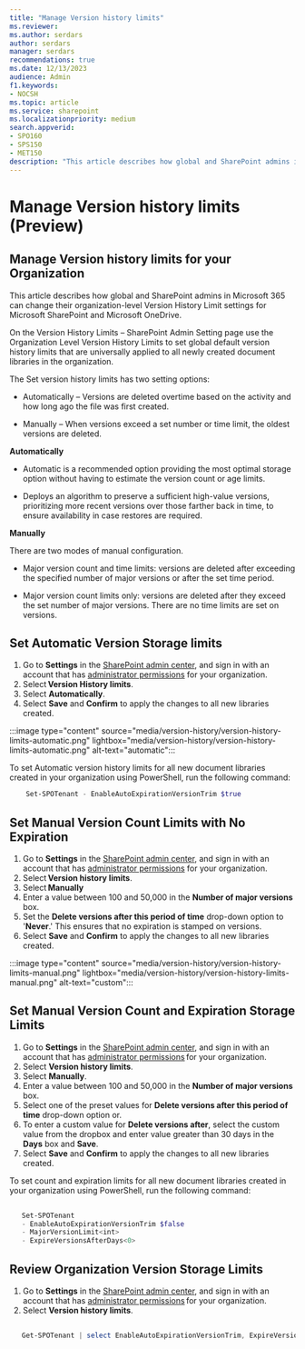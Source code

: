 ```yaml
---
title: "Manage Version history limits"
ms.reviewer: 
ms.author: serdars
author: serdars
manager: serdars
recommendations: true
ms.date: 12/13/2023
audience: Admin
f1.keywords:
- NOCSH
ms.topic: article
ms.service: sharepoint
ms.localizationpriority: medium
search.appverid:
- SPO160
- SPS150
- MET150
description: "This article describes how global and SharePoint admins in Microsoft 365 can change their organization-level Version History Limit settings."
---
```


# Manage Version history limits (Preview)

## Manage Version history limits for your Organization

This article describes how global and SharePoint admins in Microsoft 365 can change their organization-level Version History Limit settings for Microsoft SharePoint and Microsoft OneDrive.

On the Version History Limits – SharePoint Admin Setting page use the Organization Level Version History Limits to set global default version history limits that are universally applied to all newly created document libraries in the organization.

The Set version history limits has two setting options:

- Automatically – Versions are deleted overtime based on the activity and how long ago the file was first created.

- Manually – When versions exceed a set number or time limit, the oldest versions are deleted.

**Automatically**

- Automatic is a recommended option providing the most optimal storage option without having to estimate the version count or age limits.

- Deploys an algorithm to preserve a sufficient high-value versions, prioritizing more recent versions over those farther back in time, to ensure availability in case restores are required.
 
**Manually**

There are two modes of manual configuration.

- Major version count and time limits: versions are deleted after exceeding the specified number of major versions or after the set time period.

- Major version count limits only: versions are deleted after they exceed the set number of major versions. There are no time limits are set on versions.

## Set Automatic Version Storage limits

1. Go to **Settings** in the [SharePoint admin center](/sharepoint/sharepoint-admin-role), and sign in with an account that has [administrator permissions](/sharepoint/sharepoint-admin-role) for your organization.
1. Select **Version History limits**.
1. Select **Automatically**.
1. Select **Save** and **Confirm** to apply the changes to all new libraries created.

:::image type="content" source="media/version-history/version-history-limits-automatic.png" lightbox="media/version-history/version-history-limits-automatic.png" alt-text="automatic":::

To set Automatic version history limits for all new document libraries created in your organization using PowerShell, run the following command:

```PowerShell
    Set-SPOTenant - EnableAutoExpirationVersionTrim $true
```

## Set Manual Version Count Limits with No Expiration

1. Go to **Settings** in the [SharePoint admin center](/sharepoint/sharepoint-admin-role), and sign in with an account that has [administrator permissions](/sharepoint/sharepoint-admin-role) for your organization.
1. Select **Version history limits**.
1. Select **Manually**
1. Enter a value between 100 and 50,000 in the **Number of major versions** box.
1. Set the **Delete versions after this period of time** drop-down option to '**Never**.' This ensures that no expiration is stamped on versions.
1. Select **Save** and **Confirm** to apply the changes to all new libraries created.

:::image type="content" source="media/version-history/version-history-limits-manual.png" lightbox="media/version-history/version-history-limits-manual.png" alt-text="custom":::

## Set Manual Version Count and Expiration Storage Limits

1. Go to **Settings** in the [SharePoint admin center](/sharepoint/sharepoint-admin-role), and sign in with an account that has [administrator permissions](/sharepoint/sharepoint-admin-role) for your organization.
1. Select **Version history limits**.
1. Select **Manually**.
1. Enter a value between 100 and 50,000 in the **Number of major versions** box.
1. Select one of the preset values for **Delete versions after this period of time** drop-down option or.
1. To enter a custom value for **Delete versions after**, select the custom value from the dropbox and enter value greater than 30 days in the **Days** box and **Save**.
1. Select **Save** and **Confirm** to apply the changes to all new libraries created.

To set count and expiration limits for all new document libraries created in your organization using PowerShell, run the following command:

```PowerShell
   
   Set-SPOTenant 
   - EnableAutoExpirationVersionTrim $false
   - MajorVersionLimit<int>
   - ExpireVersionsAfterDays<0>
```

## Review Organization Version Storage Limits

1. Go to **Settings** in the [SharePoint admin center](/sharepoint/sharepoint-admin-role), and sign in with an account that has [administrator permissions](/sharepoint/sharepoint-admin-role) for your organization.
1. Select **Version history limits**.

```PowerShell
   
   Get-SPOTenant | select EnableAutoExpirationVersionTrim, ExpireVersionsAfterDays,MajorVersionLimit
```
